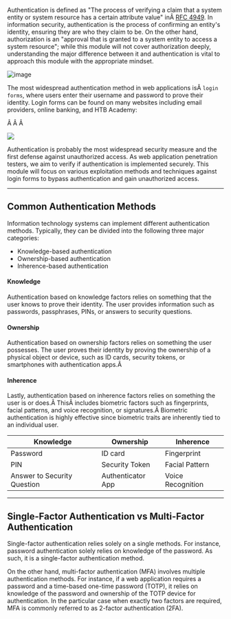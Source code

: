 ﻿Authentication is defined as "The process of verifying a claim that a system entity or system resource has a certain attribute value" inÂ [RFC 4949](https://datatracker.ietf.org/doc/rfc4949/). In information security, authentication is the process of confirming an entity's identity, ensuring they are who they claim to be. On the other hand, authorization is an "approval that is granted to a system entity to access a system resource"; while this module will not cover authorization deeply, understanding the major difference between it and authentication is vital to approach this module with the appropriate mindset.

![image](https://academy.hackthebox.com/storage/modules/269/auth_vs_auth.png)

The most widespread authentication method in web applications isÂ `login forms`, where users enter their username and password to prove their identity. Login forms can be found on many websites including email providers, online banking, and HTB Academy:

Â Â Â 

![](https://academy.hackthebox.com/storage/modules/269/intro/intro_1.png)

Authentication is probably the most widespread security measure and the first defense against unauthorized access. As web application penetration testers, we aim to verify if authentication is implemented securely. This module will focus on various exploitation methods and techniques against login forms to bypass authentication and gain unauthorized access.

---

## Common Authentication Methods

Information technology systems can implement different authentication methods. Typically, they can be divided into the following three major categories:

- Knowledge-based authentication
- Ownership-based authentication
- Inherence-based authentication

#### Knowledge

Authentication based on knowledge factors relies on something that the user knows to prove their identity. The user provides information such as passwords, passphrases, PINs, or answers to security questions.

#### Ownership

Authentication based on ownership factors relies on something the user possesses. The user proves their identity by proving the ownership of a physical object or device, such as ID cards, security tokens, or smartphones with authentication apps.Â 

#### Inherence

Lastly, authentication based on inherence factors relies on something the user is or does.Â ThisÂ includes biometric factors such as fingerprints, facial patterns, and voice recognition, or signatures.Â Biometric authentication is highly effective since biometric traits are inherently tied to an individual user.

|Knowledge|Ownership|Inherence|
|---|---|---|
|Password|ID card|Fingerprint|
|PIN|Security Token|Facial Pattern|
|Answer to Security Question|Authenticator App|Voice Recognition|

---

## Single-Factor Authentication vs Multi-Factor Authentication

Single-factor authentication relies solely on a single methods. For instance, password authentication solely relies on knowledge of the password. As such, it is a single-factor authentication method.

On the other hand, multi-factor authentication (MFA) involves multiple authentication methods. For instance, if a web application requires a password and a time-based one-time password (TOTP), it relies on knowledge of the password and ownership of the TOTP device for authentication. In the particular case when exactly two factors are required, MFA is commonly referred to as 2-factor authentication (2FA).
